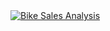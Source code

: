 <!DOCTYPE html>
<html lang="en">
  <head>
    <meta charset="UTF-8" />
    <meta name="viewport" content="width=device-width, initial-scale=1.0" />
    <title>Bike Sales Analysis</title>
  </head>
  <body>
    <div
      class="tableauPlaceholder"
      id="viz1712199050305"
      style="position: relative"
    >
      <noscript
        ><a href="#"
          ><img
            alt="            Bike Sales Analysis "
            src="https:&#47;&#47;public.tableau.com&#47;static&#47;images&#47;HJ&#47;HJN9ZNSRN&#47;1_rss.png"
            style="border: none" /></a></noscript
      ><object class="tableauViz" style="display: none">
        <param name="host_url" value="https%3A%2F%2Fpublic.tableau.com%2F" />
        <param name="embed_code_version" value="3" />
        <param name="path" value="shared&#47;HJN9ZNSRN" />
        <param name="toolbar" value="yes" />
        <param
          name="static_image"
          value="https:&#47;&#47;public.tableau.com&#47;static&#47;images&#47;HJ&#47;HJN9ZNSRN&#47;1.png"
        />
        <param name="animate_transition" value="yes" />
        <param name="display_static_image" value="yes" />
        <param name="display_spinner" value="yes" />
        <param name="display_overlay" value="yes" />
        <param name="display_count" value="yes" />
        <param name="language" value="en-US" />
        <param name="filter" value="publish=yes" />
      </object>
    </div>
    <script type="text/javascript">
      var divElement = document.getElementById("viz1712199050305");
      var vizElement = divElement.getElementsByTagName("object")[0];
      if (divElement.offsetWidth > 800) {
        vizElement.style.width = "1470px";
        vizElement.style.height = "777px";
      } else if (divElement.offsetWidth > 500) {
        vizElement.style.width = "1470px";
        vizElement.style.height = "777px";
      } else {
        vizElement.style.width = "100%";
        vizElement.style.height = "2327px";
      }
      var scriptElement = document.createElement("script");
      scriptElement.src =
        "https://public.tableau.com/javascripts/api/viz_v1.js";
      vizElement.parentNode.insertBefore(scriptElement, vizElement);
    </script>
  </body>
</html>

